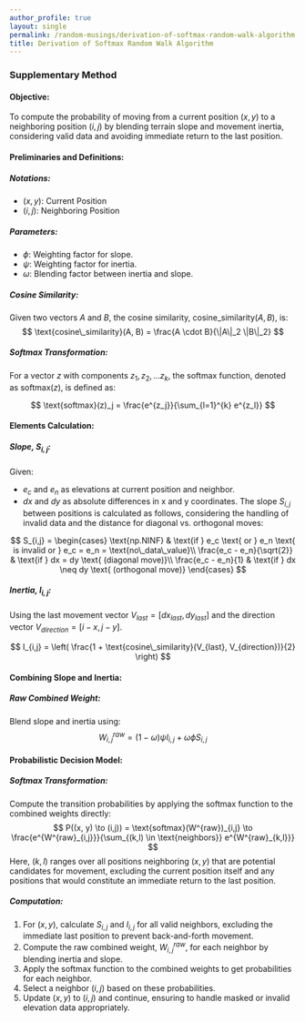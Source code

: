 ```yaml
---
author_profile: true
layout: single
permalink: /random-musings/derivation-of-softmax-random-walk-algorithm
title: Derivation of Softmax Random Walk Algorithm
---
```


### Supplementary Method
#### Objective:
To compute the probability of moving from a current position $(x, y)$ to a neighboring position $(i, j)$ by blending terrain slope and movement inertia, considering valid data and avoiding immediate return to the last position.

#### Preliminaries and Definitions:

##### Notations:
- $(x, y)$: Current Position
- $(i, j)$: Neighboring Position

##### Parameters:
- $\phi$: Weighting factor for slope.
- $\psi$: Weighting factor for inertia.
- $\omega$: Blending factor between inertia and slope.

##### Cosine Similarity:
Given two vectors $A$ and $B$, the cosine similarity, $\text{cosine\_similarity}(A, B)$, is: 
$$ \text{cosine\_similarity}(A, B) = \frac{A \cdot B}{\|A\|_2 \|B\|_2} $$

##### Softmax Transformation:
For a vector $z$ with components $z_1, z_2, ... z_k$, the softmax function, denoted as $\text{softmax}(z)$, is defined as: 

$$ \text{softmax}(z)_j = \frac{e^{z_j}}{\sum_{l=1}^{k} e^{z_l}} $$

#### Elements Calculation:

##### Slope, $S_{i,j}$:
Given:
- $e_c$ and $e_n$ as elevations at current position and neighbor.
- $dx$ and $dy$ as absolute differences in x and y coordinates.
The slope $S_{i,j}$ between positions is calculated as follows, considering the handling of invalid data and the distance for diagonal vs. orthogonal moves:

$$
S_{i,j} = 
\begin{cases} 
\text{np.NINF} & \text{if } e_c \text{ or } e_n \text{ is invalid or } e_c = e_n = \text{no\_data\_value}\\
\frac{e_c - e_n}{\sqrt{2}} & \text{if } dx = dy \text{ (diagonal move)}\\
\frac{e_c - e_n}{1} & \text{if } dx \neq dy \text{ (orthogonal move)}
\end{cases}
$$

##### Inertia, $I_{i,j}$:
Using the last movement vector $V_{last} = [dx_{last}, dy_{last}]$ and the direction vector $V_{direction} = [i-x, j-y]$.

$$ I_{i,j} = \left( \frac{1 + \text{cosine\_similarity}(V_{last}, V_{direction})}{2} \right) $$

#### Combining Slope and Inertia:

##### Raw Combined Weight:
Blend slope and inertia using:
$$ W_{i,j}^{raw} = (1 - \omega) \psi I_{i,j} + \omega \phi  S_{i,j} $$

#### Probabilistic Decision Model:

##### Softmax Transformation:
Compute the transition probabilities by applying the softmax function to the combined weights directly:
$$ P((x, y) \to (i,j)) = \text{softmax}(W^{raw})_{i,j} \to \frac{e^{W^{raw}_{i,j}}}{\sum_{(k,l) \in \text{neighbors}} e^{W^{raw}_{k,l}}} $$
Here, $(k, l)$ ranges over all positions neighboring $(x, y)$ that are potential candidates for movement, excluding the current position itself and any positions that would constitute an immediate return to the last position.
##### Computation:
1. For $(x, y)$, calculate $S_{i,j}$ and $I_{i,j}$ for all valid neighbors, excluding the immediate last position to prevent back-and-forth movement.
2. Compute the raw combined weight, $W_{i,j}^{raw}$, for each neighbor by blending inertia and slope.
3. Apply the softmax function to the combined weights to get probabilities for each neighbor.
4. Select a neighbor $(i,j)$ based on these probabilities.
5. Update $(x,y)$ to $(i,j)$ and continue, ensuring to handle masked or invalid elevation data appropriately.